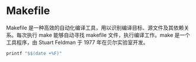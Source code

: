# Makefile

Makefile 是一种高效的自动化编译工具，用以识别编译目标、源文件及其依赖关系。每次执行 make 能够自动寻找 makefile 文件，执行编译工作。make 是一个工具程序，由 Stuart Feldman 于 1977 年在贝尔实验室开发。

```makefile
printf "$$(date +%F)"
```
